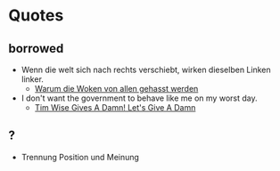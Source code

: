 # Quotes

## borrowed
- Wenn die welt sich nach rechts verschiebt, wirken dieselben Linken linker.
  - [Warum die Woken von allen gehasst werden](https://youtu.be/9oAGaHs8OMo)
- I don't want the government to behave like me on my worst day.
  - [Tim Wise Gives A Damn! Let's Give A Damn](https://embed.podcasts.apple.com/us/podcast/tim-wise-gives-a-damn/id1173884899?i=1000632453830)

## ?
- Trennung Position und Meinung

